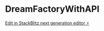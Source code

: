 # DreamFactoryWithAPI

[Edit in StackBlitz next generation editor ⚡️](https://stackblitz.com/~/github.com/MafsRock/DreamFactoryWithAPI)